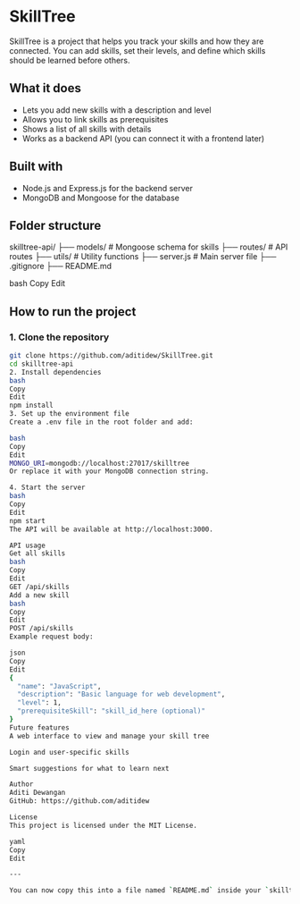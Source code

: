 # SkillTree

SkillTree is a project that helps you track your skills and how they are connected. You can add skills, set their levels, and define which skills should be learned before others.

## What it does

- Lets you add new skills with a description and level
- Allows you to link skills as prerequisites
- Shows a list of all skills with details
- Works as a backend API (you can connect it with a frontend later)

## Built with

- Node.js and Express.js for the backend server
- MongoDB and Mongoose for the database

## Folder structure

skilltree-api/
├── models/ # Mongoose schema for skills
├── routes/ # API routes
├── utils/ # Utility functions
├── server.js # Main server file
├── .gitignore
├── README.md

bash
Copy
Edit

## How to run the project

### 1. Clone the repository

```bash
git clone https://github.com/aditidew/SkillTree.git
cd skilltree-api
2. Install dependencies
bash
Copy
Edit
npm install
3. Set up the environment file
Create a .env file in the root folder and add:

bash
Copy
Edit
MONGO_URI=mongodb://localhost:27017/skilltree
Or replace it with your MongoDB connection string.

4. Start the server
bash
Copy
Edit
npm start
The API will be available at http://localhost:3000.

API usage
Get all skills
bash
Copy
Edit
GET /api/skills
Add a new skill
bash
Copy
Edit
POST /api/skills
Example request body:

json
Copy
Edit
{
  "name": "JavaScript",
  "description": "Basic language for web development",
  "level": 1,
  "prerequisiteSkill": "skill_id_here (optional)"
}
Future features
A web interface to view and manage your skill tree

Login and user-specific skills

Smart suggestions for what to learn next

Author
Aditi Dewangan
GitHub: https://github.com/aditidew

License
This project is licensed under the MIT License.

yaml
Copy
Edit

---

You can now copy this into a file named `README.md` inside your `skilltree-api` folder and commit i